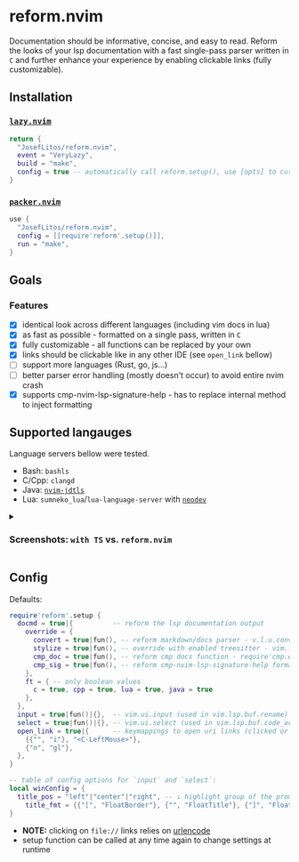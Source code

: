 # reform.nvim

Documentation should be informative, concise, and easy to read.
Reform the looks of your lsp documentation with a fast single-pass parser written in `C` and
further enhance your experience by enabling clickable links (fully customizable).

## Installation

### [`lazy.nvim`](https://github.com/folke/lazy.nvim)

```lua
return {
  "JosefLitos/reform.nvim",
  event = "VeryLazy",
  build = "make",
  config = true -- automatically call reform.setup(), use [opts] to customize passed table
}
```

### [`packer.nvim`](https://github.com/wbthomason/packer.nvim)

```lua
use {
  "JosefLitos/reform.nvim",
  config = [[require'reform'.setup()]],
  run = "make",
}
```

## Goals

### Features

- [x] identical look across different languages (including vim docs in lua)
- [x] as fast as possible - formatted on a single pass, written in `C`
- [x] fully customizable - all functions can be replaced by your own
- [x] links should be clickable like in any other IDE (see `open_link` bellow)
- [ ] support more languages (Rust, go, js...)
- [ ] better parser error handling (mostly doesn't occur) to avoid entire nvim crash
- [x] supports cmp-nvim-lsp-signature-help - has to replace internal method to inject formatting

## Supported langauges

Language servers bellow were tested.

- Bash: `bashls`
- C/Cpp: `clangd`
- Java: [`nvim-jdtls`](https://github.com/mfussenegger/nvim-jdtls)
- Lua: `sumneko_lua`/`lua-language-server` with [`neodev`](https://github.com/folke/neodev.nvim)

<details><summary>

### Screenshots: `with TS` vs. `reform.nvim`

</summary>

- C/Cpp ![C/Cpp](https://user-images.githubusercontent.com/54900518/212124528-7fa9b0b1-9a2e-4b78-be81-e97ace003836.png)
- Java ![Java](https://user-images.githubusercontent.com/54900518/212200591-deb797c5-c798-4d31-b8c2-3df1a3b9e17b.png)
- Lua, including Vim-style documentation ![Lua](https://user-images.githubusercontent.com/54900518/212195668-8463fadf-a0c4-4a4e-b70a-3612a332fead.png)
</details>

## Config

Defaults:

```lua
require'reform'.setup {
  docmd = true|{          -- reform the lsp documentation output
    override = {
      convert = true|fun(), -- reform markdown/docs parser - v.l.u.convert_input_to_markdown_lines
      stylize = true|fun(), -- override with enabled treesitter - vim.lsp.util.stylize_markdown
      cmp_doc = true|fun(), -- reform cmp docs function - require'cmp.entry'.get_documentation
      cmp_sig = true|fun(), -- reform cmp-nvim-lsp-signature-help formatting function to format MD
    },
    ft = { -- only boolean values
      c = true, cpp = true, lua = true, java = true
    },
  },
  input = true|fun()|{},  -- vim.ui.input (used in vim.lsp.buf.rename)
  select = true|fun()|{}, -- vim.ui.select (used in vim.lsp.buf.code_action)
  open_link = true|{      -- keymappings to open uri links (clicked or under cursor)
    {{"", "i"}, "<C-LeftMouse>"},
    {"n", "gl"},
  },
}

-- table of config options for `input` and `select`:
local winConfig = {
  title_pos = "left"|"center"|"right", -- ↓ highlight group of the prompt (replaces `""`)
	title_fmt = {{"[", "FloatBorder"}, {"", "FloatTitle"}, {"]", "FloatBorder"}},
}
```

- **NOTE:** clicking on `file://` links relies on [urlencode](https://github.com/AquilaIrreale/urlencode)
- setup function can be called at any time again to change settings at runtime
